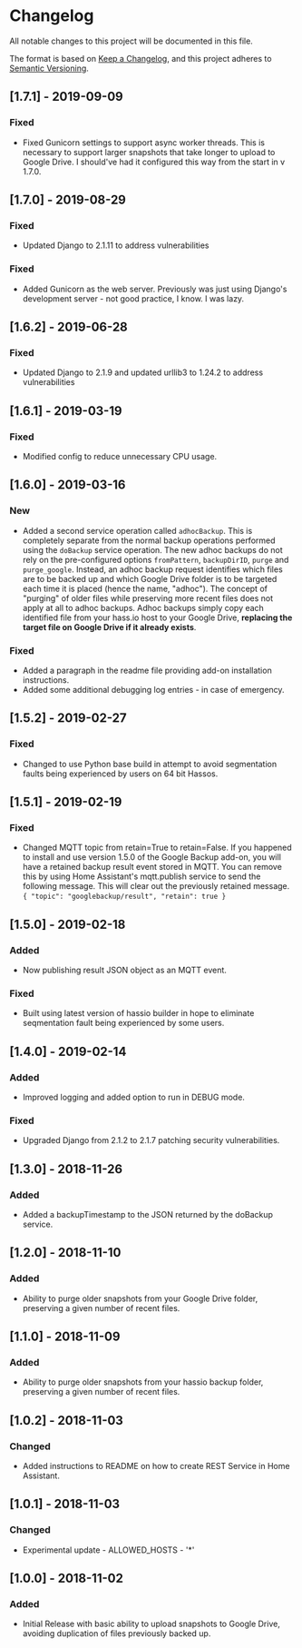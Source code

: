 # Changelog
All notable changes to this project will be documented in this file.

The format is based on [Keep a Changelog](https://keepachangelog.com/en/1.0.0/),
and this project adheres to [Semantic Versioning](https://semver.org/spec/v2.0.0.html).

## [1.7.1] - 2019-09-09
### Fixed
- Fixed Gunicorn settings to support async worker threads. This is necessary to support larger snapshots that take longer to upload to Google Drive. I should've had it configured this way from the start in v 1.7.0.

## [1.7.0] - 2019-08-29
### Fixed
- Updated Django to 2.1.11 to address vulnerabilities
### Fixed
- Added Gunicorn as the web server. Previously was just using Django's development server - not good practice, I know. I was lazy.

## [1.6.2] - 2019-06-28
### Fixed
- Updated Django to 2.1.9 and updated urllib3 to 1.24.2 to address vulnerabilities

## [1.6.1] - 2019-03-19
### Fixed
- Modified config to reduce unnecessary CPU usage.

## [1.6.0] - 2019-03-16
### New
- Added a second service operation called `adhocBackup`. This is completely separate from the normal backup operations performed using the `doBackup` service operation. The new adhoc backups do not rely on the pre-configured options `fromPattern`, `backupDirID`, `purge` and `purge_google`. Instead, an adhoc backup request identifies which files are to be backed up and which Google Drive folder is to be targeted each time it is placed (hence the name, "adhoc"). The concept of "purging" of older files while preserving more recent files does not apply at all to adhoc backups. Adhoc backups simply copy each identified file from your hass[]().io host to your Google Drive, **replacing the target file on Google Drive if it already exists**.
### Fixed
- Added a paragraph in the readme file providing add-on installation instructions.
- Added some additional debugging log entries - in case of emergency.

## [1.5.2] - 2019-02-27
### Fixed
- Changed to use Python base build in attempt to avoid segmentation faults being experienced by users on 64 bit Hassos.

## [1.5.1] - 2019-02-19
### Fixed
- Changed MQTT topic from retain=True to retain=False. If you happened to install and use version 1.5.0 of the Google Backup add-on, you will have a retained backup result event stored in MQTT. You can remove this by using Home Assistant's mqtt.publish service to send the following message. This will clear out the previously retained message.
        ```
        {
          "topic": "googlebackup/result",
          "retain": true
        }
        ```


## [1.5.0] - 2019-02-18
### Added
- Now publishing result JSON object as an MQTT event.
### Fixed
- Built using latest version of hass[]()io builder in hope to eliminate seqmentation fault being experienced by some users. 

## [1.4.0] - 2019-02-14
### Added
- Improved logging and added option to run in DEBUG mode.
### Fixed
- Upgraded Django from 2.1.2 to 2.1.7 patching security vulnerabilities.

## [1.3.0] - 2018-11-26
### Added
- Added a backupTimestamp to the JSON returned by the doBackup service.

## [1.2.0] - 2018-11-10
### Added
- Ability to purge older snapshots from your Google Drive folder, preserving a given number of recent files.

## [1.1.0] - 2018-11-09
### Added
- Ability to purge older snapshots from your hass[]()io backup folder, preserving a given number of recent files.

## [1.0.2] - 2018-11-03
### Changed
- Added instructions to README on how to create REST Service in Home Assistant.

## [1.0.1] - 2018-11-03
### Changed
- Experimental update - ALLOWED_HOSTS - '*'

## [1.0.0] - 2018-11-02
### Added
- Initial Release with basic ability to upload snapshots to Google Drive, avoiding duplication of files previously backed up.
